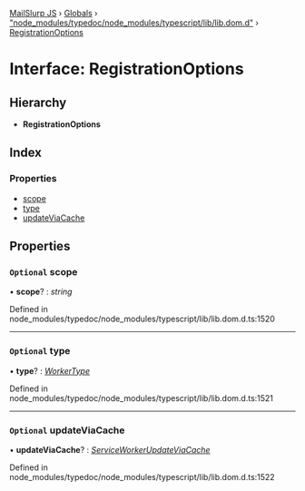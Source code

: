 [MailSlurp JS](../README.md) › [Globals](../globals.md) › ["node_modules/typedoc/node_modules/typescript/lib/lib.dom.d"](../modules/_node_modules_typedoc_node_modules_typescript_lib_lib_dom_d_.md) › [RegistrationOptions](_node_modules_typedoc_node_modules_typescript_lib_lib_dom_d_.registrationoptions.md)

# Interface: RegistrationOptions

## Hierarchy

* **RegistrationOptions**

## Index

### Properties

* [scope](_node_modules_typedoc_node_modules_typescript_lib_lib_dom_d_.registrationoptions.md#optional-scope)
* [type](_node_modules_typedoc_node_modules_typescript_lib_lib_dom_d_.registrationoptions.md#optional-type)
* [updateViaCache](_node_modules_typedoc_node_modules_typescript_lib_lib_dom_d_.registrationoptions.md#optional-updateviacache)

## Properties

### `Optional` scope

• **scope**? : *string*

Defined in node_modules/typedoc/node_modules/typescript/lib/lib.dom.d.ts:1520

___

### `Optional` type

• **type**? : *[WorkerType](../modules/_node_modules_typedoc_node_modules_typescript_lib_lib_dom_d_.md#workertype)*

Defined in node_modules/typedoc/node_modules/typescript/lib/lib.dom.d.ts:1521

___

### `Optional` updateViaCache

• **updateViaCache**? : *[ServiceWorkerUpdateViaCache](../modules/_node_modules_typedoc_node_modules_typescript_lib_lib_dom_d_.md#serviceworkerupdateviacache)*

Defined in node_modules/typedoc/node_modules/typescript/lib/lib.dom.d.ts:1522
